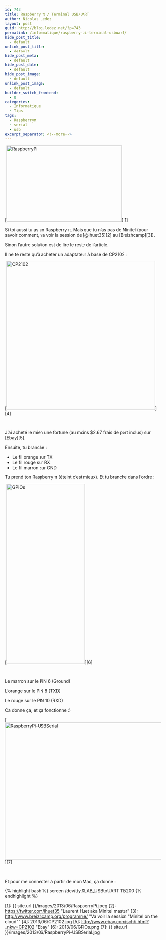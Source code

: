 ```yaml
---
id: 743
title: Raspberry π / Terminal USB/UART
author: Nicolas Ledez
layout: post
guid: http://blog.ledez.net/?p=743
permalink: /informatique/raspberry-pi-terminal-usbuart/
hide_post_title:
  - default
unlink_post_title:
  - default
hide_post_meta:
  - default
hide_post_date:
  - default
hide_post_image:
  - default
unlink_post_image:
  - default
builder_switch_frontend:
  - 0
categories:
  - Informatique
  - Tips
tags:
  - Raspberryπ
  - serial
  - usb
excerpt_separator: <!--more-->
---
```

[<img class="alignnone  wp-image-744" alt="RaspberryPi" src="{{ site.url }}/images/2013/06/RaspberryPi-1024x682.jpeg" width="372" height="247" />][1]

Si toi aussi tu as un Raspberry π. Mais que tu n&rsquo;as pas de Minitel (pour savoir comment, va voir la session de [@lhuet35][2] au [Breizhcamp][3]).

Sinon l&rsquo;autre solution est de lire le reste de l&rsquo;article.

<!--more-->

Il ne te reste qu&rsquo;à acheter un adaptateur à base de CP2102 :

[<img class="alignnone  wp-image-748" alt="CP2102" src="{{ site.url }}/images/2013/06/CP2102.jpg" width="480" height="480" srcset="{{ site.url }}/images/2013/06/CP2102-150x150.jpg 150w, {{ site.url }}/images/2013/06/CP2102-300x300.jpg 300w, {{ site.url }}/images/2013/06/CP2102.jpg 800w" sizes="(max-width: 480px) 100vw, 480px" />][4]

&nbsp;

J&rsquo;ai acheté le mien une fortune (au moins $2.67 frais de port inclus) sur [Ebay][5].

Ensuite, tu branche :

  * Le fil orange sur TX
  * Le fil rouge sur RX
  * <span style="line-height: 13px;">Le fil marron sur GND</span>

Tu prend ton Raspberry π (éteint c&rsquo;est mieux). Et tu branche dans l&rsquo;ordre :

[<img class="size-full wp-image-745 alignnone" title="Les ports GPIO" alt="GPIOs" src="{{ site.url }}/images/2013/06/GPIOs.png" width="254" height="581" />][6]

&nbsp;

Le marron sur le PIN 6 (Ground)

L&rsquo;orange sur le PIN 8 (TXD)

Le rouge sur le PIN 10 (RXD)

Ca donne ça, et ça fonctionne <img src="{{ site.url }}/images/smilies/simple-smile.png" alt=":)" class="wp-smiley" style="height: 1em; max-height: 1em;" />

[<img class="alignnone size-large wp-image-750" alt="RaspberryPi-USBSerial" src="{{ site.url }}/images/2013/06/RaspberryPi-USBSerial-1024x732.jpg" width="620" height="443" srcset="{{ site.url }}/images/2013/06/RaspberryPi-USBSerial-300x214.jpg 300w, {{ site.url }}/images/2013/06/RaspberryPi-USBSerial-1024x732.jpg 1024w, {{ site.url }}/images/2013/06/RaspberryPi-USBSerial.jpg 1280w" sizes="(max-width: 620px) 100vw, 620px" />][7]

&nbsp;

Et pour me connecter à partir de mon Mac, ça donne :

{% highlight bash %}
screen /dev/tty.SLAB_USBtoUART 115200
{% endhighlight %}

 [1]: {{ site.url }}/images/2013/06/RaspberryPi.jpeg
 [2]: https://twitter.com/lhuet35 "Laurent Huet aka Minitel master"
 [3]: http://www.breizhcamp.org/programme/ "Va voir la session "Minitel on the cloud""
 [4]: 2013/06/CP2102.jpg
 [5]: http://www.ebay.com/sch/i.html?_nkw=CP2102 "Ebay"
 [6]: 2013/06/GPIOs.png
 [7]: {{ site.url }}/images/2013/06/RaspberryPi-USBSerial.jpg

